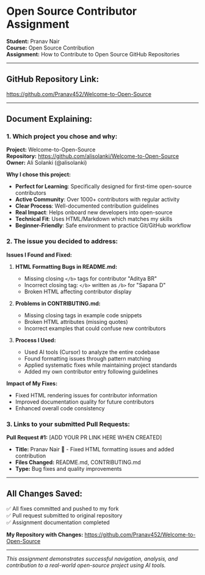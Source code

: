 # Open Source Contributor Assignment

**Student:** Pranav Nair  
**Course:** Open Source Contribution  
**Assignment:** How to Contribute to Open Source GitHub Repositories

---

## **GitHub Repository Link:**
https://github.com/Pranav452/Welcome-to-Open-Source

---

## **Document Explaining:**

### **1. Which project you chose and why:**

**Project:** Welcome-to-Open-Source  
**Repository:** https://github.com/alisolanki/Welcome-to-Open-Source  
**Owner:** Ali Solanki (@alisolanki)  

**Why I chose this project:**

- **Perfect for Learning**: Specifically designed for first-time open-source contributors
- **Active Community**: Over 1000+ contributors with regular activity
- **Clear Process**: Well-documented contribution guidelines
- **Real Impact**: Helps onboard new developers into open-source
- **Technical Fit**: Uses HTML/Markdown which matches my skills
- **Beginner-Friendly**: Safe environment to practice Git/GitHub workflow

### **2. The issue you decided to address:**

**Issues I Found and Fixed:**

1. **HTML Formatting Bugs in README.md:**
   - Missing closing `</b>` tags for contributor "Aditya BR" 
   - Incorrect closing tag: `</b>` written as `/b>` for "Sapana D"
   - Broken HTML affecting contributor display

2. **Problems in CONTRIBUTING.md:**
   - Missing closing tags in example code snippets
   - Broken HTML attributes (missing quotes)
   - Incorrect examples that could confuse new contributors

3. **Process I Used:**
   - Used AI tools (Cursor) to analyze the entire codebase
   - Found formatting issues through pattern matching
   - Applied systematic fixes while maintaining project standards
   - Added my own contributor entry following guidelines

**Impact of My Fixes:**
- Fixed HTML rendering issues for contributor information
- Improved documentation quality for future contributors
- Enhanced overall code consistency

### **3. Links to your submitted Pull Requests:**

**Pull Request #1:** [ADD YOUR PR LINK HERE WHEN CREATED]
- **Title:** Pranav Nair 🍉 - Fixed HTML formatting issues and added contribution
- **Files Changed:** README.md, CONTRIBUTING.md
- **Type:** Bug fixes and quality improvements

---

## **All Changes Saved:**
✅ All fixes committed and pushed to my fork  
✅ Pull request submitted to original repository  
✅ Assignment documentation completed  

**My Repository with Changes:** https://github.com/Pranav452/Welcome-to-Open-Source

---

*This assignment demonstrates successful navigation, analysis, and contribution to a real-world open-source project using AI tools.* 